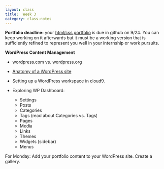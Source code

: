 ```yaml
---
layout: class
title:  Week 3
category: class-notes
---
```

**Portfolio deadline:** your [html/css portfolio]({{site.url}}{{site.baseurl}}/assignments/portfolio) is due in github on 9/24. You can keep working on it afterwards but it must be a working version that is sufficiently refined to represent you well in your internship or work pursuits.

**WordPress Content Management**

- wordpress.com vs. wordpress.org
- [Anatomy of a WordPress site](http://revitalk.com/mmp460/wordpress/2017/08/13/wp-site.html)
- Setting up a WordPress workspace in [cloud9](https://c9.io/).
- Exploring WP Dashboard:

  - Settings
  - Posts
  - Categories
  - Tags (read about Categories vs. Tags)
  - Pages
  - Media
  - Links
  - Themes
  - Widgets (sidebar)
  - Menus

For Monday: Add your portfolio content to your WordPress site. Create a gallery.
